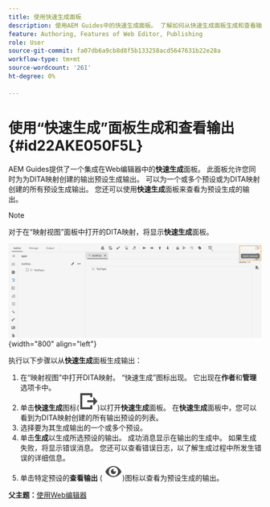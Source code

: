 ```yaml
---
title: 使用快速生成面板
description: 使用AEM Guides中的快速生成面板。 了解如何从快速生成面板生成和查看输出。
feature: Authoring, Features of Web Editor, Publishing
role: User
source-git-commit: fa07db6a9cb8d8f5b133258acd5647631b22e28a
workflow-type: tm+mt
source-wordcount: '261'
ht-degree: 0%

---
```


# 使用“快速生成”面板生成和查看输出 {#id22AKE050F5L}

AEM Guides提供了一个集成在Web编辑器中的&#x200B;**快速生成**&#x200B;面板。 此面板允许您同时为为DITA映射创建的输出预设生成输出。 可以为一个或多个预设或为DITA映射创建的所有预设生成输出。 您还可以使用&#x200B;**快速生成**&#x200B;面板来查看为预设生成的输出。

>[!NOTE]
>
> 对于在“映射视图”面板中打开的DITA映射，将显示&#x200B;**快速生成**&#x200B;面板。

![](images/quick-generate-map-view.png){width="800" align="left"}

执行以下步骤以从&#x200B;**快速生成**&#x200B;面板生成输出：

1. 在“映射视图”中打开DITA映射。 “快速生成”图标出现。 它出现在&#x200B;**作者**&#x200B;和&#x200B;**管理**&#x200B;选项卡中。
1. 单击&#x200B;**快速生成**&#x200B;图标\(![](images/quick-generate-icon.svg)\)以打开&#x200B;**快速生成**&#x200B;面板。 在&#x200B;**快速生成**&#x200B;面板中，您可以看到为DITA映射创建的所有输出预设的列表。
1. 选择要为其生成输出的一个或多个预设。
1. 单击&#x200B;**生成**&#x200B;以生成所选预设的输出。 成功消息显示在输出的生成中。 如果生成失败，将显示错误消息。 您还可以查看错误日志，以了解生成过程中所发生错误的详细信息。
1. 单击特定预设的&#x200B;**查看输出** \( ![](images/view-output-icon.svg)\)图标以查看为预设生成的输出。

**父主题：**[&#x200B;使用Web编辑器](web-editor.md)
